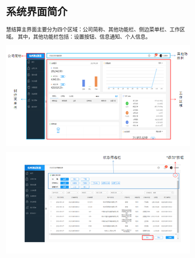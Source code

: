 # 系统界面简介
慧结算主界面主要分为四个区域：公司简称、其他功能栏、侧边菜单栏、工作区域。
其中，其他功能栏包括：设置按钮、信息通知、个人信息。

![](/assets/18.jpg)

![](/assets/20.jpg)

